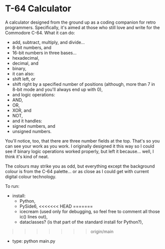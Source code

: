 # T-64 Calculator
A calculator designed from the ground up as a coding companion for retro programmers. Specifically, it's aimed at those who still love and write for the Commodore C-64.
What it can do:
- add, subtract, multiply, and divide...
- 8-bit numbers, and
- 16-bit numbers in three bases...
- hexadecimal,
- decimal, and
- binary,
- it can also:
- shift left, or
- shift right by a specified number of positions (although, more than 7 in 8-bit mode and you'll always end up with 0),
- and logic operations:
- AND,
- OR,
- XOR, and
- NOT,
- and it handles:
- signed numbers, and
- unsigned numbers.

You'll notice, too, that there are three number fields at the top. That's so you can see your work as you work. I originally designed it this way so I could see if binary  logic operations worked properly, but left it because... well, I think it's kind of neat.

The colours may strike you as odd, but everything except the background colour is from the C-64 palette... or as close as I could get with current digital colour technology.

To run:
- install:
  - Python,
  - PySide6,
<<<<<<< HEAD
=======
  - icecream (used only for debugging, so feel free to comment all those ic() lines out),
  - dataclasses? (is that part of the standard install for Python?),
>>>>>>> origin/main
- type: python main.py

